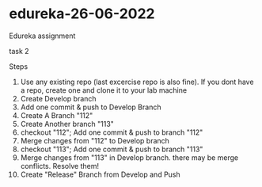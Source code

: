 # edureka-26-06-2022
Edureka assignment


task 2 

Steps
1. Use any existing repo (last excercise repo is also fine). If you dont have a repo, create one and clone it to your lab machine
2. Create Develop branch
3. Add one commit & push to Develop Branch
4. Create A Branch "112"
5. Create Another branch "113"
6. checkout "112"; Add one commit & push to branch "112"
7. Merge changes from "112" to Develop branch
8. checkout "113"; Add one commit & push to branch "113"
9. Merge changes from "113" in Develop branch. there may be merge conflicts. Resolve them!
10. Create "Release" Branch from Develop and Push
